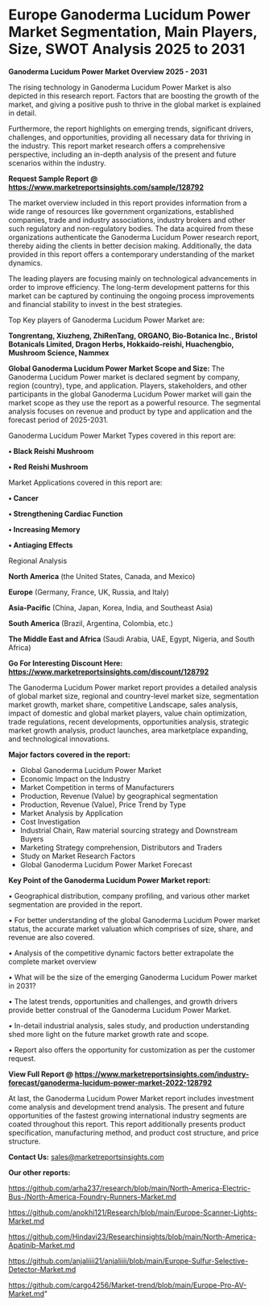 # Europe Ganoderma Lucidum Power Market Segmentation, Main Players, Size, SWOT Analysis 2025 to 2031

<Strong> Ganoderma Lucidum Power Market Overview 2025 - 2031</strong>

The rising technology in Ganoderma Lucidum Power Market is also depicted in this research report. Factors that are boosting the growth of the market, and giving a positive push to thrive in the global market is explained in detail.

Furthermore, the report highlights on emerging trends, significant drivers, challenges, and opportunities, providing all necessary data for thriving in the industry. This report market research offers a comprehensive perspective, including an in-depth analysis of the present and future scenarios within the industry.

<strong>Request Sample Report @ <a href=https://www.marketreportsinsights.com/sample/128792>https://www.marketreportsinsights.com/sample/128792</a></strong>

The market overview included in this report provides information from a wide range of resources like government organizations, established companies, trade and industry associations, industry brokers and other such regulatory and non-regulatory bodies. The data acquired from these organizations authenticate the Ganoderma Lucidum Power research report, thereby aiding the clients in better decision making. Additionally, the data provided in this report offers a contemporary understanding of the market dynamics.

The leading players are focusing mainly on technological advancements in order to improve efficiency. The long-term development patterns for this market can be captured by continuing the ongoing process improvements and financial stability to invest in the best strategies.

Top Key players of Ganoderma Lucidum Power Market are:

<strong>Tongrentang, Xiuzheng, ZhiRenTang, ORGANO, Bio-Botanica Inc., Bristol Botanicals Limited, Dragon Herbs, Hokkaido-reishi, Huachengbio, Mushroom Science, Nammex</strong>

<strong><b>Global Ganoderma Lucidum Power Market Scope and Size:</b></strong>
The Ganoderma Lucidum Power market is declared segment by company, region (country), type, and application. Players, stakeholders, and other participants in the global Ganoderma Lucidum Power market will gain the market scope as they use the report as a powerful resource. The segmental analysis focuses on revenue and product by type and application and the forecast period of 2025-2031.

Ganoderma Lucidum Power Market Types covered in this report are:

<strong>• Black Reishi Mushroom

• Red Reishi Mushroom</strong>

Market Applications covered in this report are:

<strong>• Cancer

• Strengthening Cardiac Function

• Increasing Memory

• Antiaging Effects</strong> 

Regional Analysis

<strong>North America</strong> (the United States, Canada, and Mexico)

<strong>Europe</strong> (Germany, France, UK, Russia, and Italy)

<strong>Asia-Pacific</strong> (China, Japan, Korea, India, and Southeast Asia)

<strong>South America</strong> (Brazil, Argentina, Colombia, etc.)

<strong>The Middle East and Africa</strong> (Saudi Arabia, UAE, Egypt, Nigeria, and South Africa)

<strong>Go For Interesting Discount Here: <a href=https://www.marketreportsinsights.com/discount/128792>https://www.marketreportsinsights.com/discount/128792</a></strong>

The Ganoderma Lucidum Power market report provides a detailed analysis of global market size, regional and country-level market size, segmentation market growth, market share, competitive Landscape, sales analysis, impact of domestic and global market players, value chain optimization, trade regulations, recent developments, opportunities analysis, strategic market growth analysis, product launches, area marketplace expanding, and technological innovations.

<strong><b>Major factors covered in the report:</b></strong>
<ul>
  <li>Global Ganoderma Lucidum Power Market </li>
  <li>Economic Impact on the Industry</li>
  <li>Market Competition in terms of Manufacturers</li>
  <li>Production, Revenue (Value) by geographical segmentation</li>
  <li>Production, Revenue (Value), Price Trend by Type</li>
  <li>Market Analysis by Application</li>
  <li>Cost Investigation</li>
  <li>Industrial Chain, Raw material sourcing strategy and Downstream Buyers</li>
  <li>Marketing Strategy comprehension, Distributors and Traders</li>
  <li>Study on Market Research Factors</li>
  <li>Global Ganoderma Lucidum Power Market Forecast</li>
</ul>

<strong><b>Key Point of the Ganoderma Lucidum Power Market report:</b></strong>

• Geographical distribution, company profiling, and various other market segmentation are provided in the report.

• For better understanding of the global Ganoderma Lucidum Power market status, the accurate market valuation which comprises of size, share, and revenue are also covered.

• Analysis of the competitive dynamic factors better extrapolate the complete market overview

• What will be the size of the emerging Ganoderma Lucidum Power market in 2031?

• The latest trends, opportunities and challenges, and growth drivers provide better construal of the Ganoderma Lucidum Power Market.

• In-detail industrial analysis, sales study, and production understanding shed more light on the future market growth rate and scope.

• Report also offers the opportunity for customization as per the customer request.

<strong><b>View Full Report @ <a href=https://www.marketreportsinsights.com/industry-forecast/ganoderma-lucidum-power-market-2022-128792>https://www.marketreportsinsights.com/industry-forecast/ganoderma-lucidum-power-market-2022-128792</a></b></strong>


At last, the Ganoderma Lucidum Power Market report includes investment come analysis and development trend analysis. The present and future opportunities of the fastest growing international industry segments are coated throughout this report. This report additionally presents product specification, manufacturing method, and product cost structure, and price structure.

<strong>Contact Us:</strong>
sales@marketreportsinsights.com

<strong>Our other reports:</strong>

<a href=https://github.com/arha237/research/blob/main/North-America-Electric-Bus-/North-America-Foundry-Runners-Market.md>https://github.com/arha237/research/blob/main/North-America-Electric-Bus-/North-America-Foundry-Runners-Market.md</a>

<a href=https://github.com/anokhi121/Research/blob/main/Europe-Scanner-Lights-Market.md>https://github.com/anokhi121/Research/blob/main/Europe-Scanner-Lights-Market.md</a>

<a href=https://github.com/Hindavi23/Researchinsights/blob/main/North-America-Apatinib-Market.md>https://github.com/Hindavi23/Researchinsights/blob/main/North-America-Apatinib-Market.md</a>

<a href=https://github.com/anjaliiii21/anjaliiii/blob/main/Europe-Sulfur-Selective-Detector-Market.md>https://github.com/anjaliiii21/anjaliiii/blob/main/Europe-Sulfur-Selective-Detector-Market.md</a>

<a href=https://github.com/cargo4256/Market-trend/blob/main/Europe-Pro-AV-Market.md>https://github.com/cargo4256/Market-trend/blob/main/Europe-Pro-AV-Market.md</a>"
